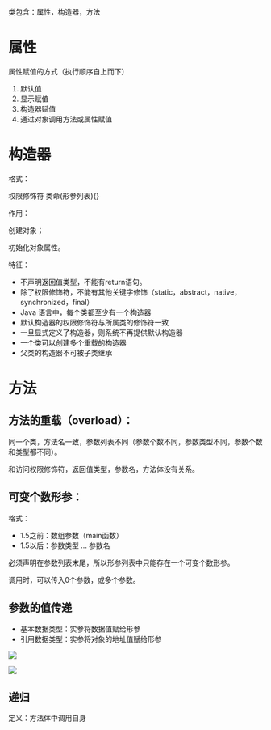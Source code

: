 类包含：属性，构造器，方法

# 属性

属性赋值的方式（执行顺序自上而下）

1. 默认值
2. 显示赋值
3. 构造器赋值
4. 通过对象调用方法或属性赋值



# 构造器

格式：

权限修饰符 类命(形参列表){}



作用：

创建对象；

初始化对象属性。



特征：

* 不声明返回值类型，不能有return语句。
* 除了权限修饰符，不能有其他关键字修饰（static，abstract，native，synchronized，final）
* Java 语言中，每个类都至少有一个构造器
* 默认构造器的权限修饰符与所属类的修饰符一致
* 一旦显式定义了构造器，则系统不再提供默认构造器
* 一个类可以创建多个重载的构造器
* 父类的构造器不可被子类继承



# 方法

## 方法的重载（overload）：

同一个类，方法名一致，参数列表不同（参数个数不同，参数类型不同，参数个数和类型都不同）。

和访问权限修饰符，返回值类型，参数名，方法体没有关系。



## 可变个数形参：

格式：

* 1.5之前：数组参数（main函数）
* 1.5以后：参数类型 ... 参数名

必须声明在参数列表末尾，所以形参列表中只能存在一个可变个数形参。

调用时，可以传入0个参数，或多个参数。



## 参数的值传递

* 基本数据类型：实参将数据值赋给形参
* 引用数据类型：实参将对象的地址值赋给形参

![](C:/Users/lcc/Desktop/study/Typora/note/JavaSE/5、面向对象/1.png)

![](C:/Users/lcc/Desktop/study/Typora/note/JavaSE/5、面向对象/2.png)

## 递归

定义：方法体中调用自身